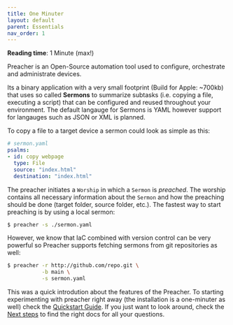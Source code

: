 ```yaml
---
title: One Minuter
layout: default
parent: Essentials
nav_order: 1
---
```


**Reading time**: 1 Minute (max!) 

Preacher is an Open-Source automation tool used to configure, orchestrate and administrate devices. 

Its a binary application with a very small footprint (Build for Apple: ~700kb) that uses so called **Sermons** to summarize subtasks (i.e. copying a file, executing a script) that can be configured and reused throughout your environment. The default langauge for Sermons is YAML however support for langauges such as JSON or XML is planned. 

To copy a file to a target device a sermon could look as simple as this:

```yaml
# sermon.yaml
psalms:
- id: copy webpage
  type: File
  source: "index.html"
  destination: "index.html"
```

The preacher initiates a `Worship` in which a `Sermon` is _preached_. The worship contains all necessary information about the `Sermon` and how the preaching should be done (target folder, source folder, etc.). The fastest way to start preaching is by using a local sermon:

```bash
$ preacher -s ./sermon.yaml
```

However, we know that IaC combined with version control can be very powerful so Preacher supports fetching sermons from git repositories as well:

```bash
$ preacher -r http://github.com/repo.git \
           -b main \
           -s sermon.yaml
```

This was a quick introdution about the features of the Preacher. To starting experimenting with preacher right away (the installation is a one-minuter as well) check the [Quickstart Guide](/docs/essentials/quickstart.html). If you just want to look around, check the [Next steps](/docs/essentials/next-steps.html) to find the right docs for all your questions.